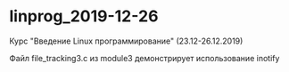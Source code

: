 # linprog_2019-12-26
Курс "Введение Linux программирование" (23.12-26.12.2019)

Файл file_tracking3.c из module3 демонстрирует использование inotify
